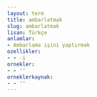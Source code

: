 ```yaml
---
layout: term
title: ambarlatmak
slug: ambarlatmak
lisan: Türkçe
anlamlar:
- Ambarlama işini yaptırmak
ozellikler:
- - -i
ornekler:
- - ''
orneklerkaynak:
- - ''
---
```

